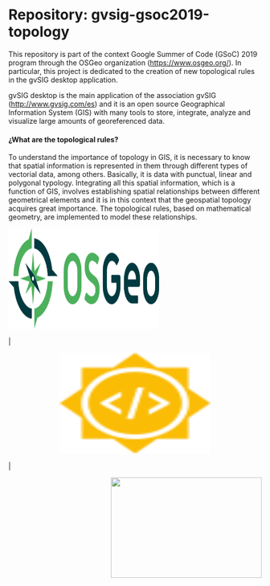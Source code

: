 # Repository: gvsig-gsoc2019-topology

This repository is part of the context Google Summer of Code (GSoC) 2019 program through the OSGeo organization (https://www.osgeo.org/). In particular, this project is dedicated to the creation of new topological rules in the gvSIG desktop application.

gvSIG desktop is the main application of the association gvSIG (http://www.gvsig.com/es) and it is an open source Geographical Information System (GIS) with many tools to store, integrate, analyze and visualize large amounts of georeferenced data.

#### ¿What are the topological rules?

To understand the importance of topology in GIS, it is necessary to know that spatial information is represented in them through different types of vectorial data, among others. Basically, it is data with punctual, linear and polygonal typology. Integrating all this spatial information, which is a function of GIS, involves establishing spatial relationships between different geometrical elements and it is in this context that the geospatial topology acquires great importance. The topological rules, based on mathematical geometry, are implemented to model these relationships.

<p align="left">
<img src="https://github.com/hecnita/gvsig-gsoc2019-topology/blob/master/logos/logo-osgeo.svg" width="300" height="200" />

</p> |

<p align="center">
<img src="https://github.com/hecnita/gvsig-gsoc2019-topology/blob/master/logos/summer-of-code-logo.svg" width="300" height="200" />
  
</p> |

<p align="right">
<img src="http://www.gvsig.com/documents/10184/13596/gvSIG_asociacion.png/366d3e49-97af-45c4-a8b6-8a7da550db4f?t=1400586861221" width="300" height="200" />
  
</p>
